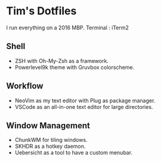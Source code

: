 # Tim's Dotfiles

I run everything on a 2016 MBP.
Terminal : iTerm2

## Shell
- ZSH with Oh-My-Zsh as a framework.  
- Powerlevel9k theme with Gruvbox colorscheme.

## Workflow

- NeoVim as my text editor with Plug as package manager.
- VSCode as an all-in-one text editor for large directories.

## Window Management
 
 - ChunkWM for tiling windows.
 - SKHDR as a hotkey daemon.
 - Uebersicht as a tool to have a custom menubar.
